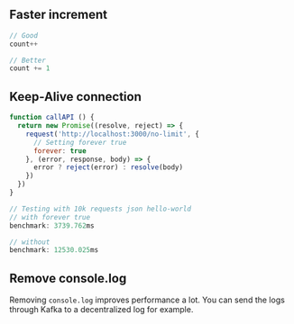 ## Faster increment

```javascript
// Good
count++

// Better
count += 1
```

## Keep-Alive connection

```javascript
function callAPI () {
  return new Promise((resolve, reject) => {
    request('http://localhost:3000/no-limit', {
      // Setting forever true
      forever: true
    }, (error, response, body) => {
      error ? reject(error) : resolve(body)
    })
  })
}

// Testing with 10k requests json hello-world
// with forever true
benchmark: 3739.762ms

// without
benchmark: 12530.025ms
```

## Remove console.log

Removing `console.log` improves performance a lot. You can send the logs through Kafka to a decentralized log for example.
